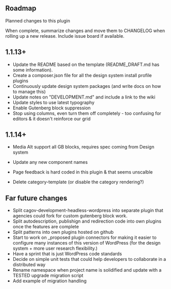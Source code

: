 ## Roadmap
Planned changes to this plugin

When complete, summarize changes and move them to CHANGELOG when rolling up a new release.
Include issue board if available.

## 1.1.13+
* Update the README based on the template (README_DRAFT.md has some information).
* Create a composer.json file for all the design system install profile plugins
* Continuously update design system packages (and write docs on how to manage this)
* Update notes on "DEVELOPMENT.md" and include a link to the wiki
* Update styles to use latest typography
* Enable Gutenberg block suppression
* Stop using columns, even turn them off completely - too confusing for editors & it doesn't reinforce our grid

## 1.1.14+
* Media Alt support all GB blocks, requires spec coming from Design system
* Update any new component names

* Page feedback is hard coded in this plugin & that seems unscalble
* Delete category-template (or disable the category rendering?)
## Far future changes
* Split cagov-development-headless-wordpress into separate plugin that agencies could fork for custom gutenberg block work.
* Split autodescription, publishign and redirection code into own plugins once the features are complete
* Split patterns into own plugins hosted on github
* Start to work on _proposed plugin connectors for making it easier to configure many instances of this version of WordPress (for the design system + more user research flexibility.)
* Have a sprint that is just WordPress code standards
* Decide on simple unit tests that could help developers to collaborate in a distributed way
* Rename namespace when project name is solidified and update with a TESTED upgrade migration script
* Add example of migration handling
